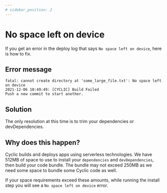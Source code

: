 ```yaml
---
# sidebar_position: 2
---
```


# No space left on device

If you get an error in the deploy log that says `No space left on device`, here is how to fix.

## Error message

```code
fatal: cannot create directory at 'some_large_file.txt': No space left on device
2021-12-06 10:49:49: [CYCLIC] Build Failed
Push a new commit to start another.
```

## Solution

The only resolution at this time is to trim your dependencies or devDependencies.

## Why does this happen?

Cyclic builds and deploys apps using serverless technologies. We have 512MB of space to use to install your `dependencies` and `devDependencies`, then build your code bundle. The bundle may not exceed 250MB as we need some space to bundle some Cyclic code as well.

If your space requirements exceed these amounts, while running the install step you will see a `No space left on device` error.
